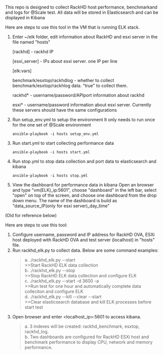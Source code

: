 
This repo is designed to collect RackHD host performance, benchmarkand and logs for @Scale test.
All data will be stored in Elasticsearch and can be displayed in Kibana <br />

Here are steps to use this tool in the VM that is running ELK stack.

1. Enter ~/elk folder, edit information about RackHD and esxi server in the file named "hosts"

    [rackhd] - rackhd IP

    [esxi_server] - IPs about esxi server. one IP per line

    [elk:vars]

    benchmark/esxtop/rackhdlog - whether to collect benchmark/esxtop/rackhlog data. "true" to collect them.

    rackhd* - username/password/APIport information about rackhd

    esxi* - username/password information about esxi server. Currently these servers should have the same configurations

2. Run setup_env.yml to setup the environment
    It only needs to run once for the one set of @Scale environment
    ```
    ansible-playbook -i hosts setup_env.yml
    ```
3. Run start.yml to start collecting performance data

    ```
    ansible-playbook -i hosts start.yml
    ```
4. Run stop.yml to stop data collection and port data to elasticsearch and kibana

    ```
    ansible-playbook -i hosts stop.yml
    ```
5. View the dashboard for performance data in kibana
    Open an browser and type "vm(ELK)_ip:5601", choose "dashboard" in the left bar, select "open" on top
    of the screen, and choose one dashboard from the drop down menu.
    The name of the dashboard is build as "data_source_IP(only for esxi server)_day_time"

(Old for reference below)

Here are steps to use this tool:<br />
1. Configure username, password and IP address for RackHD OVA, ESXi host deployed with RackHD OVA and test server (localhost) in "hosts" file.<br />
2. Run rackhd_elk.py to collect data. Below are some command examples:<br />
    >a. ./rackhd_elk.py --start<br />
        >>Start RackHD ELK data collection<br />
    >b. ./rackhd_elk.py --stop<br />
        >>Stop RackHD ELK data collection and configure ELK<br />
    >c. ./rackhd_elk.py --start -d 3600 -a<br />
        >>Run test for one hour and automatically complete data colleciton and configure ELK<br />
    >d. ./rackhd_elk.py --kill --clear --start <br />
        >>Clear elasticsearch database and kill ELK processes before start test<br />
3. Open browser and enter <localhost_ip>:5601 to access kibana.<br />
    >a. 3 indexes will be created: rackhd_benchmark, esxtop, rackhd_log.<br />
    >b. Two dashboards are configured for RackHD ESXi host and benchmark performance to display CPU, network and memory performance.<br />
